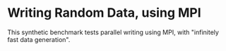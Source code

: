 # Writing Random Data, using MPI

This synthetic benchmark tests parallel writing using MPI, with "infinitely fast data generation".
